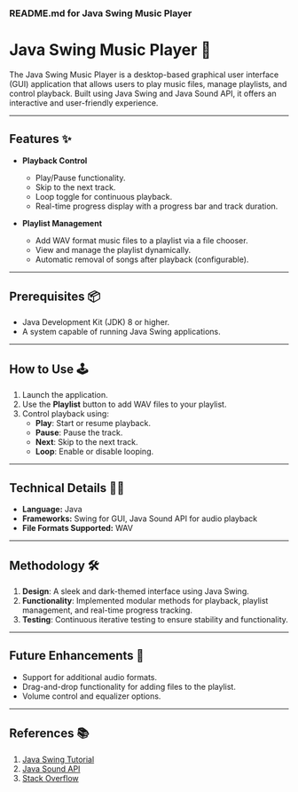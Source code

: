 ### README.md for Java Swing Music Player

# Java Swing Music Player 🎵

The Java Swing Music Player is a desktop-based graphical user interface (GUI) application that allows users to play music files, manage playlists, and control playback. Built using Java Swing and Java Sound API, it offers an interactive and user-friendly experience.

---

## Features ✨
- **Playback Control**
  - Play/Pause functionality.
  - Skip to the next track.
  - Loop toggle for continuous playback.
  - Real-time progress display with a progress bar and track duration.

- **Playlist Management**
  - Add WAV format music files to a playlist via a file chooser.
  - View and manage the playlist dynamically.
  - Automatic removal of songs after playback (configurable).

---

## Prerequisites 📦
- Java Development Kit (JDK) 8 or higher.
- A system capable of running Java Swing applications.

---

## How to Use 🕹️
1. Launch the application.
2. Use the **Playlist** button to add WAV files to your playlist.
3. Control playback using:
   - **Play**: Start or resume playback.
   - **Pause**: Pause the track.
   - **Next**: Skip to the next track.
   - **Loop**: Enable or disable looping.

---

## Technical Details 🧑‍💻
- **Language:** Java
- **Frameworks:** Swing for GUI, Java Sound API for audio playback
- **File Formats Supported:** WAV

---

## Methodology 🛠️
1. **Design**: A sleek and dark-themed interface using Java Swing.
2. **Functionality**: Implemented modular methods for playback, playlist management, and real-time progress tracking.
3. **Testing**: Continuous iterative testing to ensure stability and functionality.

---

## Future Enhancements 🚀
- Support for additional audio formats.
- Drag-and-drop functionality for adding files to the playlist.
- Volume control and equalizer options.

---

## References 📚
1. [Java Swing Tutorial](https://docs.oracle.com/javase/tutorial/uiswing/)
2. [Java Sound API](https://www.baeldung.com/java-play-sound)
3. [Stack Overflow](https://stackoverflow.com/)
```
